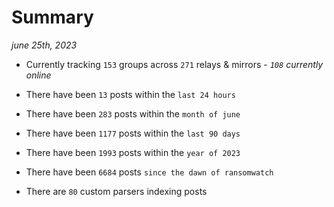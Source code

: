 
# Summary
_june 25th, 2023_

- Currently tracking `153` groups across `271` relays & mirrors - _`108` currently online_

- There have been `13` posts within the `last 24 hours`

- There have been `283` posts within the `month of june`

- There have been `1177` posts within the `last 90 days`

- There have been `1993` posts within the `year of 2023`

- There have been `6684` posts `since the dawn of ransomwatch`

- There are `80` custom parsers indexing posts
